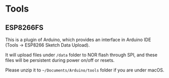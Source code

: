 # Tools

## ESP8266FS

This is a plugin of Arduino, which provides an interface in Arduino IDE (Tools -> ESP8266 Sketch Data Upload).

It will upload files under `/data` folder to NOR flash through SPI, and these files will be persistent during power on/off or resets.

Please unzip it to `~/Documents/Arduino/tools` folder if you are under macOS.
